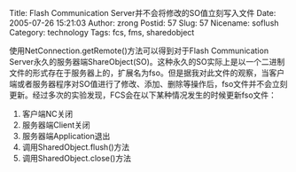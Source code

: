 Title: Flash Communication Server并不会将修改的SO值立刻写入文件
Date: 2005-07-26 15:21:03
Author: zrong
Postid: 57
Slug: 57
Nicename: soflush
Category: technology
Tags: fcs, fms, sharedobject

使用NetConnection.getRemote()方法可以得到对于Flash Communication
Server永久的服务器端ShareObject(SO)。这种永久的SO实际上是以一个二进制文件的形式存在于服务器上的，扩展名为fso。但是据我对此文件的观察，当客户端或者服务器程序对SO值进行了修改、添加、删除等操作后，fso文件并不会立刻更新。经过多次的实验发现，FCS会在以下某种情况发生的时候更新fso文件：

1.  客户端NC关闭
2.  服务器端Client关闭
3.  服务器端Application退出
4.  调用SharedObject.flush()方法
5.  调用SharedObject.close()方法

